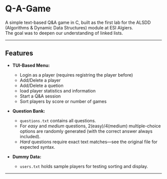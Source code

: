 # Q-A-Game

A simple text-based Q&A game in C, built as the first lab for the ALSDD (Algorithms & Dynamic Data Structures) module at ESI Algiers.  
The goal was to deepen our understanding of linked lists.

---

## Features

- **TUI-Based Menu:**
  - Login as a player (requires registring the player before)
  - Add/Delete a player
  - Add/Delete a quetion
  - load player statistics and information  
  - Start a Q&A session  
  - Sort players by score or number of games  

- **Question Bank:**  
  - `questions.txt` contains all questions.  
  - For *easy* and *medium* questions, 2(easy)/4(medium) multiple-choice options are randomly generated (with the correct answer always included).  
  - *Hard* questions require exact text matches—see the original file for expected syntax.

- **Dummy Data:**  
  - `users.txt` holds sample players for testing sorting and display.

---
